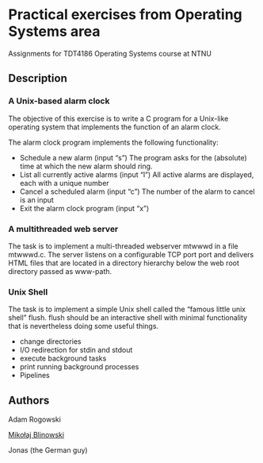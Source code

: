 # Practical exercises from Operating Systems area

Assignments for TDT4186 Operating Systems course at NTNU

## Description

### A Unix-based alarm clock

The objective of this exercise is to write a C program for a Unix-like operating system that implements the function of an alarm clock.

The alarm clock program implements the following functionality:

- Schedule a new alarm (input “s”) The program asks for the (absolute) time at which the new alarm should ring.
- List all currently active alarms (input “l”) All active alarms are displayed, each with a unique number
- Cancel a scheduled alarm (input “c”) The number of the alarm to cancel is an input
- Exit the alarm clock program (input “x”)

### A multithreaded web server

The task is to implement a multi-threaded webserver mtwwwd in a file mtwwwd.c. The server listens on a configurable TCP port port and delivers HTML files that are located in a directory hierarchy below the web root directory passed as www-path.

### Unix Shell

The task is to implement a simple Unix shell called the “famous little unix shell” flush. flush should be an interactive shell with minimal functionality that is nevertheless doing some useful things.

- change directories
- I/O redirection for stdin and stdout
- execute background tasks
- print running background processes
- Pipelines

## Authors

Adam Rogowski

[Mikołaj Blinowski](https://github.com/miko3412)

Jonas (the German guy)
